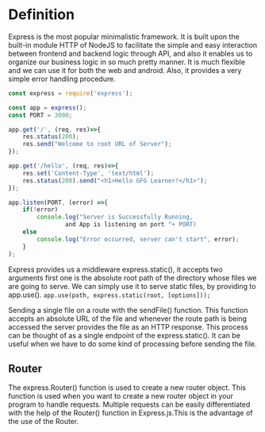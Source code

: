 # Definition
Express is the most popular minimalistic framework. It is built upon the built-in module HTTP of NodeJS to facilitate the simple and easy interaction between frontend and backend logic through API, and also it enables us to organize our business logic in so much pretty manner. It is much flexible and we can use it for both the web and android. Also, it provides a very simple error handling procedure.

```js
const express = require('express'); 

const app = express(); 
const PORT = 3000;

app.get('/', (req, res)=>{ 
    res.status(200); 
    res.send("Welcome to root URL of Server"); 
});

app.get('/hello', (req, res)=>{ 
    res.set('Content-Type', 'text/html'); 
    res.status(200).send("<h1>Hello GFG Learner!</h1>"); 
});

app.listen(PORT, (error) =>{ 
	if(!error) 
		console.log("Server is Successfully Running, 
				and App is listening on port "+ PORT) 
	else
		console.log("Error occurred, server can't start", error); 
	} 
); 
```

Express provides us a middleware express.static(), it accepts two arguments first one is the absolute root path of the directory whose files we are going to serve. 
We can simply use it to serve static files, by providing to app.use().
`app.use(path, express.static(root, [options]));`

Sending a single file on a route with the sendFile() function.
This function accepts an absolute URL of the file and whenever the route path is being accessed the server provides the file as an HTTP response. This process can be thought of as a single endpoint of the express.static(). It can be useful when we have to do some kind of processing before sending the file.

## Router
The express.Router() function is used to create a new router object. This function is used when you want to create a new router object in your program to handle requests. Multiple requests can be easily differentiated with the help of the Router() function in Express.js.This is the advantage of the use of the Router.

